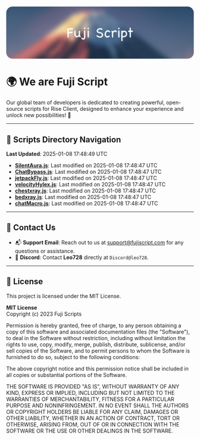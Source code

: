 ![Banner](.github/b.webp)

# 🌍 **We are Fuji Script**

Our global team of developers is dedicated to creating powerful, open-source scripts for Rise Client, designed to enhance your experience and unlock new possibilities! 🌟

---
<!-- SCRIPTS_NAVIGATION_START -->
## 📂 **Scripts Directory Navigation**

**Last Updated**: 2025-01-08 17:48:49 UTC

- **[SilentAura.js](scripts/SilentAura.js)**: Last modified on 2025-01-08 17:48:47 UTC
- **[ChatBypass.js](scripts/ChatBypass.js)**: Last modified on 2025-01-08 17:48:47 UTC
- **[jetpackFly.js](scripts/jetpackFly.js)**: Last modified on 2025-01-08 17:48:47 UTC
- **[velocityHylex.js](scripts/velocityHylex.js)**: Last modified on 2025-01-08 17:48:47 UTC
- **[chestxray.js](scripts/chestxray.js)**: Last modified on 2025-01-08 17:48:47 UTC
- **[bedxray.js](scripts/bedxray.js)**: Last modified on 2025-01-08 17:48:47 UTC
- **[chatMacro.js](scripts/chatMacro.js)**: Last modified on 2025-01-08 17:48:47 UTC

<!-- SCRIPTS_NAVIGATION_END -->

---

## 💬 **Contact Us**  
- 📬 **Support Email**: Reach out to us at [support@fujiscript.com](mailto:support@fujiscript.com) for any questions or assistance.  
- 💬 **Discord**: Contact **Leo728** directly at `Discord@leo728`.

---

## 📜 **License**

This project is licensed under the MIT License.  

**MIT License**  
Copyright (c) 2023 Fuji Scripts  

Permission is hereby granted, free of charge, to any person obtaining a copy of this software and associated documentation files (the "Software"), to deal in the Software without restriction, including without limitation the rights to use, copy, modify, merge, publish, distribute, sublicense, and/or sell copies of the Software, and to permit persons to whom the Software is furnished to do so, subject to the following conditions:  

The above copyright notice and this permission notice shall be included in all copies or substantial portions of the Software.  

THE SOFTWARE IS PROVIDED "AS IS", WITHOUT WARRANTY OF ANY KIND, EXPRESS OR IMPLIED, INCLUDING BUT NOT LIMITED TO THE WARRANTIES OF MERCHANTABILITY, FITNESS FOR A PARTICULAR PURPOSE AND NONINFRINGEMENT. IN NO EVENT SHALL THE AUTHORS OR COPYRIGHT HOLDERS BE LIABLE FOR ANY CLAIM, DAMAGES OR OTHER LIABILITY, WHETHER IN AN ACTION OF CONTRACT, TORT OR OTHERWISE, ARISING FROM, OUT OF OR IN CONNECTION WITH THE SOFTWARE OR THE USE OR OTHER DEALINGS IN THE SOFTWARE.  

